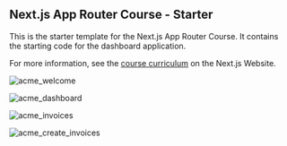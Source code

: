 ## Next.js App Router Course - Starter

This is the starter template for the Next.js App Router Course. It contains the starting code for the dashboard application.

For more information, see the [course curriculum](https://nextjs.org/learn) on the Next.js Website.

![acme_welcome](https://github.com/Geomoon/nextjs-dashboard/assets/61089026/b2f5d8e1-bf14-4ec0-8b06-2797ecc78042)

![acme_dashboard](https://github.com/Geomoon/nextjs-dashboard/assets/61089026/2be3c568-dac8-4426-bb5c-0ff83945ee98)

![acme_invoices](https://github.com/Geomoon/nextjs-dashboard/assets/61089026/9b35a380-7f99-45e2-ad16-225f3774d0e0)

![acme_create_invoices](https://github.com/Geomoon/nextjs-dashboard/assets/61089026/20af3036-5755-4338-a285-1d726f35261b)
